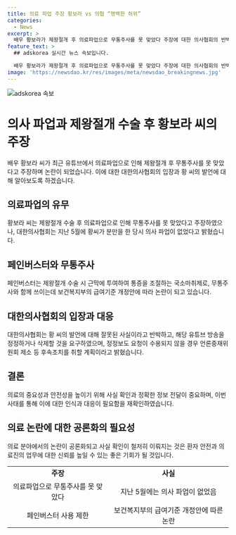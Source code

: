 ```yaml
---
title: 의료 파업 주장 황보라 vs 의협 “명백한 허위”
categories:
  - News
excerpt: >
  배우 황보라가 제왕절개 후 의료파업으로 무통주사를 못 맞았다 주장에 대한 의사협회의 반박이 논란의 중심이 되고 있다. 황 씨의 주장은 사실과 다르며, 의료파업이 없었던 5월에 수술을 받았다는 주장은 논리적으로 설명되지 않는다고 한다. 의사협회는 해당 유튜브 방송을 정정하거나 삭제할 것을 요구했으며, 정정보도 요청이 수용되지 않을 경우 언론중재위원회 제소 등 후속조치를 취할 계획이라고 밝혔다.
feature_text: >
  ## adskorea 실시간 뉴스 속보입니다.

  배우 황보라가 제왕절개 후 의료파업으로 무통주사를 못 맞았다 주장에 대한 의사협회의 반박이 논란의 중심이 되고 있다. 황 씨의 주장은 사실과 다르며, 의료파업이 없었던 5월에 수술을 받았다는 주장은 논리적으로 설명되지 않는다고 한다. 의사협회는 해당 유튜브 방송을 정정하거나 삭제할 것을 요구했으며, 정정보도 요청이 수용되지 않을 경우 언론중재위원회 제소 등 후속조치를 취할 계획이라고 밝혔다.
image: 'https://newsdao.kr/res/images/meta/newsdao_breakingnews.jpg'
---
```


<p><img src="https://newsdao.kr/res/images/meta/newsdao_breakingnews.jpg" alt="adskorea 속보" /></p>

<h1 data-ke-size="size24">의사 파업과 제왕절개 수술 후 황보라 씨의 주장</h1>

<p data-ke-size="size16">배우 황보라 씨가 최근 유튜브에서 의료파업으로 인해 제왕절개 후 무통주사를 못 맞았다고 주장하며 논란이 되었습니다. 이에 대한 대한의사협회의 입장과 황 씨의 발언에 대해 알아보도록 하겠습니다.</p>

<h2 data-ke-size="size24">의료파업의 유무</h2>

<p data-ke-size="size16">황보라 씨는 제왕절개 수술 후 의료파업으로 인해 무통주사를 못 맞았다고 주장하였으나, 대한의사협회는 지난 5월에 황씨가 분만을 한 당시 의사 파업이 없었다고 밝혔습니다.</p>

<h2 data-ke-size="size24">페인버스터와 무통주사</h2>

<p data-ke-size="size16">페인버스터는 제왕절개 수술 시 근막에 투여하여 통증을 조절하는 국소마취제로, 무통주사와 함께 쓰이는데 보건복지부의 급여기준 개정안에 따라 논란이 되고 있습니다.</p>

<h2 data-ke-size="size24">대한의사협회의 입장과 대응</h2>

<p data-ke-size="size16">대한의사협회는 황 씨의 발언에 대해 잘못된 사실이라고 반박하고, 해당 유튜브 방송을 정정하거나 삭제할 것을 요구하였으며, 정정보도 요청이 수용되지 않을 경우 언론중재위원회 제소 등 후속조치를 취할 계획이라고 밝혔습니다.</p>

<h2 data-ke-size="size24">결론</h2>

<p data-ke-size="size16">의료의 중요성과 안전성을 높이기 위해 사실 확인과 정확한 정보 전달이 중요하며, 이번 사태를 통해 이에 대한 인식과 대응이 필요함을 재확인하였습니다.</p>

<h2 data-ke-size="size24">의료 논란에 대한 공론화의 필요성</h2>

<p data-ke-size="size16">의료 분야에서의 논란이 공론화되고 사실 확인이 철저히 이뤄지는 것은 환자 안전과 의료진의 업무에 대한 신뢰를 높일 수 있는 좋은 기회가 될 것입니다.</p>

<table>
    <tbody>
        <tr>
            <td style="text-align: center; height: 17px;"><b>주장</b></td>
            <td style="text-align: center; height: 17px;"><b>사실</b></td>
        </tr>
        <tr>
            <td style="text-align: center; height: 17px;">의료파업으로 무통주사를 못 맞았다</td>
            <td style="text-align: center; height: 17px;">지난 5월에는 의사 파업이 없었음</td>
        </tr>
        <tr>
            <td style="text-align: center; height: 17px;">페인버스터 사용 제한</td>
            <td style="text-align: center; height: 17px;">보건복지부의 급여기준 개정안에 따른 논란</td>
        </tr>       
    </tbody>
</table>

<p data-ke-size="size16">&nbsp;</p>

<p data-ke-size="size16">&nbsp;</p>

<p data-ke-size="size16">&nbsp;</p>

